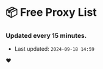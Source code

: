 # :package: Free Proxy List
### Updated every 15 minutes.

- Last updated: `2024-09-18 14:59`

:heart:
